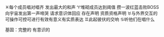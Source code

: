 ♓︎每个成员唱对唱齐 发出最大的和声
♈︎堆砌成员达到阈值 攒一波红蓝击败BOSS
向宇宙发出第一声啼哭 请求意识体回应 存在声明 资质资格声明
♉︎与外界交互的 可操作可控可进行有效有意义有实质表达
♊︎此起彼伏的交响 ♋︎听他们在唱什么

基固：完整的 有意识的
